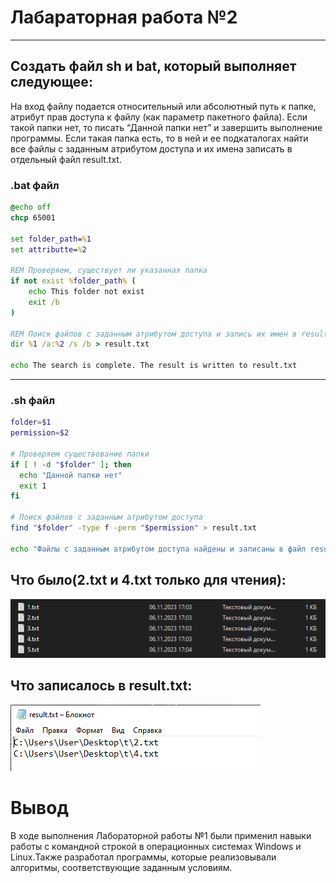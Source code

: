 # Лабараторная работа №2
---
## Создать файл sh и bat, который выполняет следующее:
На вход файлу подается относительный или абсолютный путь к папке, атрибут прав доступа к файлу (как параметр пакетного файла). Если такой папки нет, то писать “Данной папки нет” и завершить выполнение программы. Если такая папка есть, то в ней и ее подкаталогах найти все файлы с заданным атрибутом доступа и их имена записать в отдельный файл result.txt.

### .bat файл
```bat
@echo off
chcp 65001

set folder_path=%1
set attributte=%2

REM Проверяем, существует ли указанная папка
if not exist %folder_path% (
    echo This folder not exist
    exit /b
)

REM Поиск файлов с заданным атрибутом доступа и запись их имен в result.txt
dir %1 /a:%2 /s /b > result.txt 

echo The search is complete. The result is written to result.txt
```

---
### .sh файл

```sh
folder=$1
permission=$2

# Проверяем существование папки
if [ ! -d "$folder" ]; then
  echo "Данной папки нет"
  exit 1
fi

# Поиск файлов с заданным атрибутом доступа
find "$folder" -type f -perm "$permission" > result.txt

echo "Файлы с заданным атрибутом доступа найдены и записаны в файл result.txt"
```
## Что было(2.txt и 4.txt только для чтения):

![IMG_1](img_1.png)

## Что записалось в result.txt:

![IMG_2](img_2.png)
# Вывод

В ходе выполнения Лабораторной работы №1 были применил навыки работы с командной строкой в операционных системах Windows и Linux.Также разработал программы, которые реализовывали алгоритмы, соответствующие заданным условиям.
        

